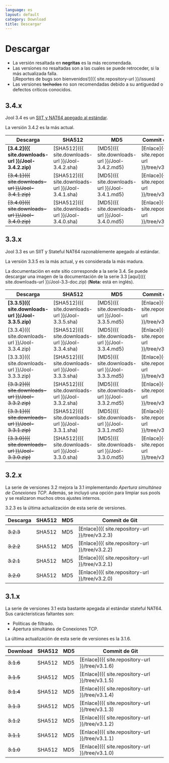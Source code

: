 ```yaml
---
language: es
layout: default
category: Download
title: Descargar
---
```


# Descargar

<!--
	Por cierto: Estos links son absolutos por que no rastreamos las versiones de los archivos.
	 Si fueran relativos,se quebrantarian cuando la documentación fuera generada manualmente.
-->

* La versión resaltada en **negritas** es la más recomendada.
* Las versiones no resaltadas son a las cuales se puede retroceder, si la más actualizada falla. <br />
		[¡Reportes de bugs son bienvenidos!]({{ site.repository-url }}/issues)
* Las versiones <del>tachadas</del> no son recomendadas debido a su antiguedad o defectos críticos conocidos.

## 3.4.x

Jool 3.4 es un [SIIT y NAT64 apegado al estándar](intro-jool.html#cumplimiento).

La versión 3.4.2 es la más actual.

| Descarga | SHA512 | MD5| Commit de Git |
|----------|--------|----|------------|
| **[3.4.2]({{ site.downloads-url }}/Jool-3.4.2.zip)** | [SHA512]({{ site.downloads-url }}/Jool-3.4.2.sha) | [MD5]({{ site.downloads-url }}/Jool-3.4.2.md5) | [Enlace]({{ site.repository-url }}/tree/v3.4.2) |
| <del>[3.4.1]({{ site.downloads-url }}/Jool-3.4.1.zip)</del> | [SHA512]({{ site.downloads-url }}/Jool-3.4.1.sha) | [MD5]({{ site.downloads-url }}/Jool-3.4.1.md5) | [Enlace]({{ site.repository-url }}/tree/v3.4.1) |
| <del>[3.4.0]({{ site.downloads-url }}/Jool-3.4.0.zip)</del> | [SHA512]({{ site.downloads-url }}/Jool-3.4.0.sha) | [MD5]({{ site.downloads-url }}/Jool-3.4.0.md5) | [Enlace]({{ site.repository-url }}/tree/v3.4.0) |

## 3.3.x

Jool 3.3 es un SIIT y Stateful NAT64 razonablemente apegado al estándar.

La versión 3.3.5 es la más actual, y es considerada la más madura.

La documentación en este sitio corresponde a la serie 3.4. Se puede descargar una imagen de la documentación de la serie 3.3 [aquí]({{ site.downloads-url }}/Jool-3.3-doc.zip) (**Nota:** está en inglés).

| Descarga | SHA512 | MD5| Commit de Git |
|----------|--------|----|------------|
| **[3.3.5]({{ site.downloads-url }}/Jool-3.3.5.zip)** | [SHA512]({{ site.downloads-url }}/Jool-3.3.5.sha) | [MD5]({{ site.downloads-url }}/Jool-3.3.5.md5) | [Enlace]({{ site.repository-url }}/tree/v3.3.5) |
| [3.3.4]({{ site.downloads-url }}/Jool-3.3.4.zip) | [SHA512]({{ site.downloads-url }}/Jool-3.3.4.sha) | [MD5]({{ site.downloads-url }}/Jool-3.3.4.md5) | [Enlace]({{ site.repository-url }}/tree/v3.3.4) |
| [3.3.3]({{ site.downloads-url }}/Jool-3.3.3.zip) | [SHA512]({{ site.downloads-url }}/Jool-3.3.3.sha) | [MD5]({{ site.downloads-url }}/Jool-3.3.3.md5) | [Enlace]({{ site.repository-url }}/tree/v3.3.3) |
| <del>[3.3.2]({{ site.downloads-url }}/Jool-3.3.2.zip)</del> | [SHA512]({{ site.downloads-url }}/Jool-3.3.2.sha) | [MD5]({{ site.downloads-url }}/Jool-3.3.2.md5) | [Enlace]({{ site.repository-url }}/tree/v3.3.2) |
| <del>[3.3.1]({{ site.downloads-url }}/Jool-3.3.1.zip)</del> | [SHA512]({{ site.downloads-url }}/Jool-3.3.1.sha) | [MD5]({{ site.downloads-url }}/Jool-3.3.1.md5) | [Enlace]({{ site.repository-url }}/tree/v3.3.1) |
| <del>[3.3.0]({{ site.downloads-url }}/Jool-3.3.0.zip)</del> | [SHA512]({{ site.downloads-url }}/Jool-3.3.0.sha) | [MD5]({{ site.downloads-url }}/Jool-3.3.0.md5) | [Enlace]({{ site.repository-url }}/tree/v3.3.0) |

## 3.2.x

La serie de versiones 3.2 mejora la 3.1 implementando _Apertura simultánea de Conexiones TCP_. Además, se incluyó una opción para limpiar sus pools y se realizaron muchos otros ajustes internos.

3.2.3 es la última actualización de esta serie de versiones.

| Descarga | SHA512 | MD5| Commit de Git |
|----------|--------|----|------------|
| <del>3.2.3</del> | SHA512 | MD5 | [Enlace]({{ site.repository-url }}/tree/v3.2.3) |
| <del>3.2.2</del> | SHA512 | MD5 | [Enlace]({{ site.repository-url }}/tree/v3.2.2) |
| <del>3.2.1</del> | SHA512 | MD5 | [Enlace]({{ site.repository-url }}/tree/v3.2.1) |
| <del>3.2.0</del> | SHA512 | MD5 | [Enlace]({{ site.repository-url }}/tree/v3.2.0) |

## 3.1.x

La serie de versiones 3.1 esta bastante apegada al estándar stateful NAT64. Sus carácteristicas faltantes son:

- Políticas de filtrado.
- Apertura simultánea de Conexiones TCP.

La última actualización de esta serie de versiones es la 3.1.6.

| Download | SHA512 | MD5| Commit de Git |
|----------|--------|----|------------|
| <del>3.1.6</del> | SHA512 | MD5 | [Enlace]({{ site.repository-url }}/tree/v3.1.6) |
| <del>3.1.5</del> | SHA512 | MD5 | [Enlace]({{ site.repository-url }}/tree/v3.1.5) |
| <del>3.1.4</del> | SHA512 | MD5 | [Enlace]({{ site.repository-url }}/tree/v3.1.4) |
| <del>3.1.3</del> | SHA512 | MD5 | [Enlace]({{ site.repository-url }}/tree/v3.1.3) |
| <del>3.1.2</del> | SHA512 | MD5 | [Enlace]({{ site.repository-url }}/tree/v3.1.2) |
| <del>3.1.1</del> | SHA512 | MD5 | [Enlace]({{ site.repository-url }}/tree/v3.1.1) |
| <del>3.1.0</del> | SHA512 | MD5 | [Enlace]({{ site.repository-url }}/tree/v3.1.0) |
